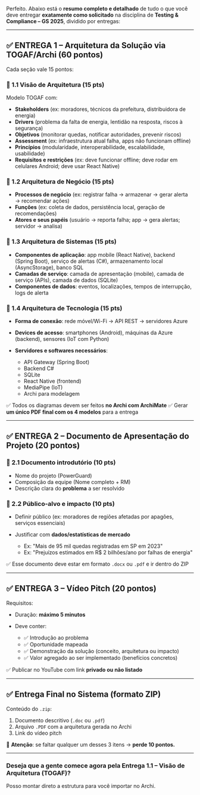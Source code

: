 Perfeito. Abaixo está o **resumo completo e detalhado** de tudo o que você deve entregar **exatamente como solicitado** na disciplina de **Testing & Compliance – GS 2025**, dividido por entregas:

---

## ✅ **ENTREGA 1 – Arquitetura da Solução via TOGAF/Archi (60 pontos)**

Cada seção vale 15 pontos:

### 🔹 1.1 Visão de Arquitetura (15 pts)

Modelo TOGAF com:

- **Stakeholders** (ex: moradores, técnicos da prefeitura, distribuidora de energia)
- **Drivers** (problema da falta de energia, lentidão na resposta, riscos à segurança)
- **Objetivos** (monitorar quedas, notificar autoridades, prevenir riscos)
- **Assessment** (ex: infraestrutura atual falha, apps não funcionam offline)
- **Princípios** (modularidade, interoperabilidade, escalabilidade, usabilidade)
- **Requisitos e restrições** (ex: deve funcionar offline; deve rodar em celulares Android; deve usar React Native)

### 🔹 1.2 Arquitetura de Negócio (15 pts)

- **Processos de negócio** (ex: registrar falha → armazenar → gerar alerta → recomendar ações)
- **Funções** (ex: coleta de dados, persistência local, geração de recomendações)
- **Atores e seus papéis** (usuário → reporta falha; app → gera alertas; servidor → analisa)

### 🔹 1.3 Arquitetura de Sistemas (15 pts)

- **Componentes de aplicação**: app mobile (React Native), backend (Spring Boot), serviço de alertas (C#), armazenamento local (AsyncStorage), banco SQL
- **Camadas de serviço**: camada de apresentação (mobile), camada de serviço (APIs), camada de dados (SQLite)
- **Componentes de dados**: eventos, localizações, tempos de interrupção, logs de alerta

### 🔹 1.4 Arquitetura de Tecnologia (15 pts)

- **Forma de conexão**: rede móvel/Wi-Fi → API REST → servidores Azure
- **Devices de acesso**: smartphones (Android), máquinas da Azure (backend), sensores (IoT com Python)
- **Servidores e softwares necessários**:

  - API Gateway (Spring Boot)
  - Backend C#
  - SQLite
  - React Native (frontend)
  - MediaPipe (IoT)
  - Archi para modelagem

✅ Todos os diagramas devem ser feitos **no Archi com ArchiMate**
✅ Gerar **um único PDF final com os 4 modelos** para a entrega

---

## ✅ **ENTREGA 2 – Documento de Apresentação do Projeto (20 pontos)**

### 🔹 2.1 Documento introdutório (10 pts)

- Nome do projeto (PowerGuard)
- Composição da equipe (Nome completo + RM)
- Descrição clara do **problema** a ser resolvido

### 🔹 2.2 Público-alvo e impacto (10 pts)

- Definir público (ex: moradores de regiões afetadas por apagões, serviços essenciais)
- Justificar com **dados/estatísticas de mercado**

  - Ex: "Mais de 95 mil quedas registradas em SP em 2023"
  - Ex: "Prejuízos estimados em R\$ 2 bilhões/ano por falhas de energia"

✅ Esse documento deve estar em formato `.docx` ou `.pdf` e ir dentro do ZIP

---

## ✅ **ENTREGA 3 – Vídeo Pitch (20 pontos)**

Requisitos:

- Duração: **máximo 5 minutos**
- Deve conter:

  - ✅ Introdução ao problema
  - ✅ Oportunidade mapeada
  - ✅ Demonstração da solução (conceito, arquitetura ou impacto)
  - ✅ Valor agregado ao ser implementado (benefícios concretos)

✅ Publicar no YouTube com link **privado ou não listado**

---

## ✅ Entrega Final no Sistema (formato ZIP)

Conteúdo do `.zip`:

1. Documento descritivo (`.doc` ou `.pdf`)
2. Arquivo `.PDF` com a arquitetura gerada no Archi
3. Link do vídeo pitch

📌 **Atenção**: se faltar qualquer um desses 3 itens → **perde 10 pontos.**

---

### Deseja que a gente comece agora pela **Entrega 1.1 – Visão de Arquitetura (TOGAF)?**

Posso montar direto a estrutura para você importar no Archi.
